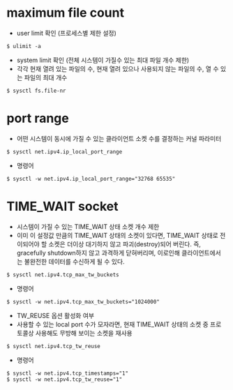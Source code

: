 maximum file count
=====
* user limit 확인 (프로세스별 제한 설정)
```
$ ulimit -a
```

* system limit 확인 (전체 시스템이 가질수 있는 최대 파일 개수 제한)
* 각각 현재 열려 있는 파일의 수, 현재 열려 있으나 사용되지 않는 파일의 수, 열 수 있는 파일의 최대 개수
```
$ sysctl fs.file-nr
```

port range
=====
* 어떤 시스템이 동시에 가질 수 있는 클라이언트 소켓 수를 결정하는 커널 파라미터
```
$ sysctl net.ipv4.ip_local_port_range
```

* 명령어
```
$ sysctl -w net.ipv4.ip_local_port_range="32768 65535"
```

TIME_WAIT socket
=====
* 시스템이 가질 수 있는 TIME_WAIT 상태 소켓 개수 제한
* 이미 이 설정값 만큼의 TIME_WAIT 상태의 소켓이 있다면, TIME_WAIT 상태로 전이되어야 할 소켓은 더이상 대기하지 않고 파괴(destroy)되어 버린다.
  즉, gracefully shutdown하지 않고 과격하게 닫혀버리며, 이로인해 클라이언트에서는 불완전한 데이터를 수신하게 될 수 있다.
```
$ sysctl net.ipv4.tcp_max_tw_buckets
```

* 명령어
```
$ sysctl -w net.ipv4.tcp_max_tw_buckets="1024000"
```

* TW_REUSE 옵션 활성화 여부
* 사용할 수 있는 local port 수가 모자라면, 현재 TIME_WAIT 상태의 소켓 중 프로토콜상 사용해도 무방해 보이는 소켓을 재사용
```
$ sysctl net.ipv4.tcp_tw_reuse
```

* 명령어
```
$ sysctl -w net.ipv4.tcp_timestamps="1"
$ sysctl -w net.ipv4.tcp_tw_reuse="1"
``````
